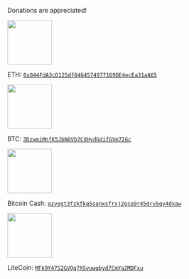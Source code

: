 Donations are appreciated!
<div><img src='https://www.micronauticsresearch.com/images/0x844FdA3cD125df8464574977169DE4ecEa31aA65.png' style='width: 100px; height: auto;' /><br>

ETH: [`0x844FdA3cD125df8464574977169DE4ecEa31aA65`](https://etherscan.io/address/0x844FdA3cD125df8464574977169DE4ecEa31aA65 "See this address on the blockchain explorer")             
</div>
<div>
  <img src='https://www.micronauticsresearch.com/images/3DzwmiMnfK5JbNGVb7CXHydGdifGVm72Gc.png' style='width: 100px; height: auto;' /><br>

BTC: [`3DzwmiMnfK5JbNGVb7CXHydGdifGVm72Gc`](https://blockchain.info/address/3DzwmiMnfK5JbNGVb7CXHydGdifGVm72Gc "See this address on the blockchain explorer")
</div>
<div>
    <img src='https://www.micronauticsresearch.com/images/qzvegt3fzkfkq5sanxsfrxj2gcp9r45drv5qy4dxaw.png' style='width: 100px; height: auto;' /><br>

Bitcoin Cash: [`qzvegt3fzkfkq5sanxsfrxj2gcp9r45drv5qy4dxaw`](https://blockchain.info/address/qzvegt3fzkfkq5sanxsfrxj2gcp9r45drv5qy4dxaw "See this address on the blockchain explorer")
</div>
<div>
  <img src='https://www.micronauticsresearch.com/images/MFk9Y47S2GVQq7XSvuwqbyd7CmYa2MDFxu.png' style='width: 100px; height: auto;' /><br>

LiteCoin: [`MFk9Y47S2GVQq7XSvuwqbyd7CmYa2MDFxu`](https://blockchain.info/address/MFk9Y47S2GVQq7XSvuwqbyd7CmYa2MDFxu "See this address on the blockchain explorer")
</div>

